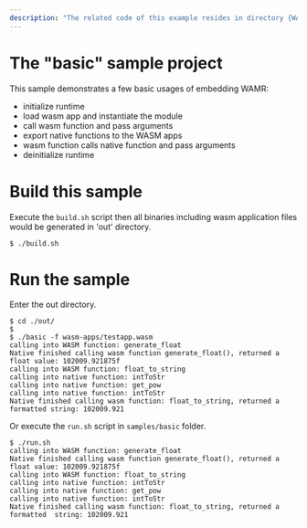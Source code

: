 ```yaml
---
description: "The related code of this example resides in directory {WAMR_DIR}/samples/basic"
---
```


The "basic" sample project
==============

This sample demonstrates a few basic usages of embedding WAMR:
- initialize runtime
- load wasm app and instantiate the module
- call wasm function and pass arguments
- export native functions to the WASM apps
- wasm function calls native function and pass arguments
- deinitialize runtime

Build this sample
==============
Execute the ```build.sh``` script then all binaries including wasm application files would be generated in 'out' directory.

```
$ ./build.sh
```

Run the sample
==========================
Enter the out directory.
```
$ cd ./out/
$
$ ./basic -f wasm-apps/testapp.wasm
calling into WASM function: generate_float
Native finished calling wasm function generate_float(), returned a float value: 102009.921875f
calling into WASM function: float_to_string
calling into native function: intToStr
calling into native function: get_pow
calling into native function: intToStr
Native finished calling wasm function: float_to_string, returned a formatted string: 102009.921
```
Or execute the ```run.sh``` script in ```samples/basic``` folder.
```
$ ./run.sh
calling into WASM function: generate_float
Native finished calling wasm function generate_float(), returned a float value: 102009.921875f
calling into WASM function: float_to_string
calling into native function: intToStr
calling into native function: get_pow
calling into native function: intToStr
Native finished calling wasm function: float_to_string, returned a formatted  string: 102009.921
```




